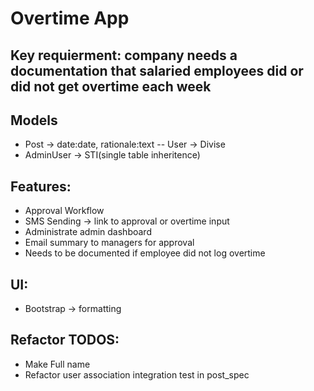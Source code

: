 # Overtime App

## Key requierment: company needs a documentation that salaried employees did or did not get overtime each week

## Models
- Post -> date:date, rationale:text
-- User -> Divise
- AdminUser -> STI(single table inheritence)

## Features:
- Approval Workflow
- SMS Sending -> link to approval or overtime input
- Administrate admin dashboard
- Email summary to managers for approval
- Needs to be documented if employee did not log overtime

## UI:
- Bootstrap -> formatting

## Refactor TODOS:
- Make Full name
- Refactor user association integration test in post_spec